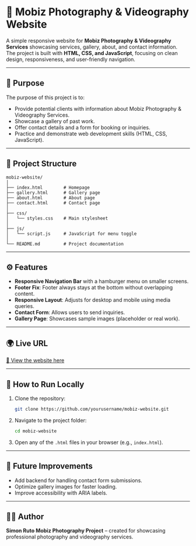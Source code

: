 # 📸 Mobiz Photography & Videography Website

A simple responsive website for **Mobiz Photography & Videography Services** showcasing services, gallery, about, and contact information.  
The project is built with **HTML, CSS, and JavaScript**, focusing on clean design, responsiveness, and user-friendly navigation.  

---

## 🎯 Purpose
The purpose of this project is to:
- Provide potential clients with information about Mobiz Photography & Videography Services.
- Showcase a gallery of past work.
- Offer contact details and a form for booking or inquiries.
- Practice and demonstrate web development skills (HTML, CSS, JavaScript).

---

## 📂 Project Structure

```
mobiz-website/
│
├── index.html        # Homepage
├── gallery.html      # Gallery page
├── about.html        # About page
├── contact.html      # Contact page
│
├── css/
│   └── styles.css    # Main stylesheet
│
├── js/
│   └── script.js     # JavaScript for menu toggle
│
└── README.md         # Project documentation
```

---

## ⚙️ Features
- **Responsive Navigation Bar** with a hamburger menu on smaller screens.
- **Footer Fix**: Footer always stays at the bottom without overlapping content.
- **Responsive Layout**: Adjusts for desktop and mobile using media queries.
- **Contact Form**: Allows users to send inquiries.
- **Gallery Page**: Showcases sample images (placeholder or real work).

---

## 🌍 Live URL
[🔗 View the website here](https://your-live-url.com)  


---

## 🚀 How to Run Locally
1. Clone the repository:
   ```bash
   git clone https://github.com/yourusername/mobiz-website.git
   ```
2. Navigate to the project folder:
   ```bash
   cd mobiz-website
   ```
3. Open any of the `.html` files in your browser (e.g., `index.html`).

---

## 📌 Future Improvements
- Add backend for handling contact form submissions.
- Optimize gallery images for faster loading.
- Improve accessibility with ARIA labels.

---

## 👨‍💻 Author
**Simon Ruto Mobiz Photography Project** – created for showcasing professional photography and videography services.  
